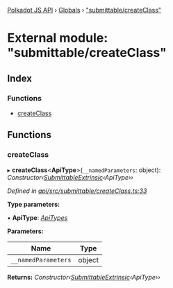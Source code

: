 [Polkadot JS API](../README.md) › [Globals](../globals.md) › ["submittable/createClass"](_submittable_createclass_.md)

# External module: "submittable/createClass"

## Index

### Functions

* [createClass](_submittable_createclass_.md#createclass)

## Functions

###  createClass

▸ **createClass**<**ApiType**>(`__namedParameters`: object): *Constructor‹[SubmittableExtrinsic](../interfaces/_submittable_types_.submittableextrinsic.md)‹ApiType››*

*Defined in [api/src/submittable/createClass.ts:33](https://github.com/polkadot-js/api/blob/3a1f284fa8/packages/api/src/submittable/createClass.ts#L33)*

**Type parameters:**

▪ **ApiType**: *[ApiTypes](_types_.md#apitypes)*

**Parameters:**

Name | Type |
------ | ------ |
`__namedParameters` | object |

**Returns:** *Constructor‹[SubmittableExtrinsic](../interfaces/_submittable_types_.submittableextrinsic.md)‹ApiType››*
